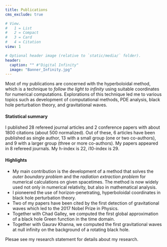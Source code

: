 ```yaml
---
title: Publications
cms_exclude: true

# View.
#   1 = List
#   2 = Compact
#   3 = Card
#   4 = Citation
view: 1

# Optional header image (relative to `static/media/` folder).
header:
  caption: "" #"Digital Infinity"
  image: "Banner_Infinity.jpg"
---
```

Most of my publications are concerned with the hyperboloidal method, which is a technique to *follow the light to infinity* using suitable coordinates for numerical computations. Explorations of this technique led me to various topics such as development of computational methods, PDE analysis, black hole perturbation theory, and gravitational waves.

#### Statistical summary

I published 28 refereed journal articles and 2 conference papers with about 1800 citations (about 500 normalized). Out of these, 6 articles have been published as single author, 13 with a small group (one or two co-authors), and 9 with a larger group (three or more co-authors). My papers appeared in 8 refereed journals. My h-index is 22, i10-index is 29.

#### Highlights
- My main contribution is the development of a method that solves the *outer boundary problem* and the *radiation extraction problem* for numerical calculations on given spacetimes. The method is now widely used not only in numerical relativity, but also in mathematical analysis.
- I pioneered the use of horizon-penetrating, hyperboloidal coordinates in black hole perturbation theory.
- Two of my papers have been cited by the first detection of gravitational waves which led to the 2017 Nobel Prize in Physics.
- Together with Chad Galley, we computed the first global approximation of a black hole Green function in the time domain.
- Together with Gaurav Khanna, we computed the first gravitational waves at null infinity on the background of a rotating black hole.

Plesae see my research statement for details about my research.